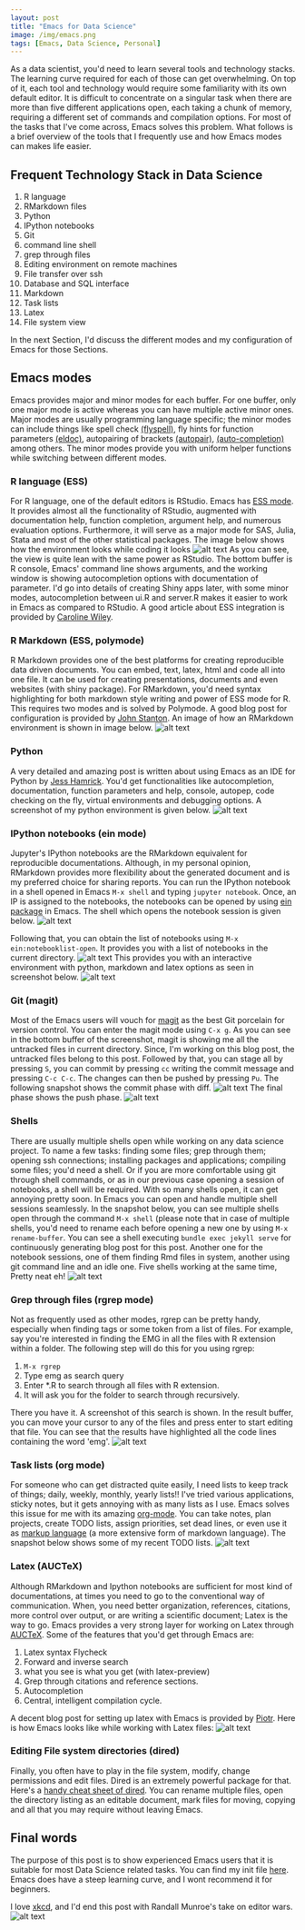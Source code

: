 ```yaml
---
layout: post
title: "Emacs for Data Science"
image: /img/emacs.png
tags: [Emacs, Data Science, Personal]
---
```


As a data scientist, you'd need to learn several tools and technology stacks. The learning curve required for each of those can get overwhelming. On top of it, each tool and technology would require some familiarity with its own default editor. It is difficult to concentrate on a singular task when there are more than five different applications open, each taking a chunk of memory, requiring a different set of commands and compilation options. For most of the tasks that I've come across, Emacs solves this problem. What follows is a brief overview of the tools that I frequently use and how Emacs modes can makes life easier.

## Frequent Technology Stack in Data Science

1. R language
2. RMarkdown files
3. Python
4. IPython notebooks
5. Git
6. command line shell
7. grep through files
8. Editing environment on remote machines
9. File transfer over ssh
10. Database and SQL interface
11. Markdown
12. Task lists
13. Latex
14. File system view

In the next Section, I'd discuss the different modes and my configuration of Emacs for those Sections.

## Emacs modes

Emacs provides major and minor modes for each buffer. For one buffer, only one major mode is active whereas you can have multiple active minor ones. Major modes are usually programming language specific; the minor modes can include things like spell check [(flyspell)](https://www.emacswiki.org/emacs/FlySpell), fly hints for function parameters [(eldoc)](https://www.emacswiki.org/emacs/ElDoc), autopairing of brackets [(autopair)](https://github.com/joaotavora/autopair), [(auto-completion)](https://github.com/auto-complete/auto-complete) among others. 
The minor modes provide you with uniform helper functions while switching between different modes.

### R language (ESS)

For R language, one of the default editors is RStudio. Emacs has [ESS mode](https://ess.r-project.org/). It provides almost all the functionality of RStudio, augmented with documentation help, function completion, argument help, and numerous evaluation options. Furthermore, it will serve as a major mode for SAS, Julia, Stata and most of the other statistical packages. The image below shows how the environment looks while coding it looks 
![alt text](/img/RMode.png "R code on Emacs with autocompletion options")
As you can see, the view is quite lean with the same power as RStudio. The bottom buffer is R console, Emacs' command line shows arguments, and the working window is showing autocompletion options with documentation of parameter. I'd go into details of creating Shiny apps later, with some minor modes, autocompletion between ui.R and server.R makes it easier to work in Emacs as compared to RStudio. A good article about ESS integration is provided by [Caroline Wiley](http://www.u.arizona.edu/~crhummel/install.pdf).

### R Markdown (ESS, polymode)

R Markdown provides one of the best platforms for creating reproducible data driven documents. You can embed, text, latex, html and code all into one file. It can be used for creating presentations, documents and even websites (with shiny package). For RMarkdown, you'd need syntax highlighting for both markdown style writing and power of ESS mode for R. This requires two modes and is solved by Polymode. A good blog post for configuration is provided by [John Stanton](http://johnstantongeddes.org/open%20science/2014/03/26/Rmd-polymode.html). An image of how an RMarkdown environment is shown in image below.
![alt text](/img/rmarkdown.png "RMarkdown environment in Emacs")


### Python 

A very detailed and amazing post is written about using Emacs as an IDE for Python by [Jess Hamrick](http://www.jesshamrick.com/2012/09/18/emacs-as-a-python-ide/). You'd get functionalities like autocompletion, documentation, function parameters and help, console, autopep, code checking on the fly, virtual environments and debugging options. A screenshot of my python environment is given below.
![alt text](/img/python.png "Python environment in Emacs")

### IPython notebooks (ein mode)

Jupyter's IPython notebooks are the RMarkdown equivalent for reproducible documentations. Although, in my personal opinion, RMarkdown provides more flexibility about the generated document and is my preferred choice for sharing reports. You can run the IPython notebook in a shell opened in Emacs `M-x shell` and typing `jupyter notebook`. Once, an IP is assigned to the notebooks, the notebooks can be opened by using [ein package](https://tkf.github.io/emacs-ipython-notebook/) in Emacs. The shell which opens the notebook session is given below.
![alt text](/img/ipshell.png "Opening notebook session")

Following that, you can obtain the list of notebooks using `M-x ein:notebooklist-open`. It provides you with a list of notebooks in the current directory.
![alt text](/img/iplist.png "List of notebooks in session")
This provides you with an interactive environment with python, markdown and latex options as seen in screenshot below.
![alt text](/img/ipNote.png "IPython notebooks in Emacs")

### Git (magit)

Most of the Emacs users will vouch for [magit](https://github.com/magit/magit) as the best Git porcelain for version control. You can enter the magit mode using `C-x g`. As you can see in the bottom buffer of the screenshot, magit is showing me all the untracked files in current directory. Since, I'm working on this blog post, the untracked files belong to this post. Followed by that, you can stage all by pressing `S`, you can commit by pressing `cc` writing the commit message and pressing `C-c C-c`. The changes can then be pushed by pressing `Pu`.
The following snapshot shows the commit phase with diff.
![alt text](/img/magit1.png "Commiting changes")
The final phase shows the push phase.
![alt text](/img/magit2.png "Push phase")

### Shells
There are usually multiple shells open while working on any data science project. To name a few tasks: finding some files; grep through them; opening ssh connections; installing packages and applications; compiling some files; you'd need a shell. Or if you are more comfortable using git through shell commands, or as in our previous case opening a session of notebooks, a shell will be required. With so many shells open, it can get annoying pretty soon. In Emacs you can open and handle multiple shell sessions seamlessly. In the snapshot below, you can see multiple shells open through the command `M-x shell` (please note that in case of multiple shells, you'd need to rename each before opening a new one by using `M-x rename-buffer`. You can see a shell executing `bundle exec jekyll serve` for continuously generating blog post for this post. Another one for the notebook sessions, one of them finding Rmd files in system, another using git command line and an idle one. Five shells working at the same time, Pretty neat eh!
![alt text](/img/shells.png "Multiple shells")

### Grep through files (rgrep mode)

Not as frequently used as other modes, rgrep can be pretty handy, especially when finding tags or some token from a list of files. For example, say you're interested in finding the EMG in all the files with R extension within a folder. The following step will do this for you using rgrep:

1. `M-x rgrep`
2. Type emg as search query 
3. Enter *.R to search through all files with R extension.
4. It will ask you for the folder to search through recursively.

There you have it. A screenshot of this search is shown. In the result buffer, you can move your cursor to any of the files and press enter to start editing that file. You can see that the results have highlighted all the code lines containing the word 'emg'. 
![alt text](/img/rgrep.png "rgrep")

### Task lists (org mode)
For someone who can get distracted quite easily, I need lists to keep track of things; daily, weekly, monthly, yearly lists!! I've tried various applications, sticky notes, but it gets annoying with as many lists as I use. Emacs solves this issue for me with its amazing [org-mode](http://orgmode.org/). You can take notes, plan projects, create TODO lists, assign priorities, set dead lines, or even use it as [markup language](http://ergoemacs.org/emacs/emacs_org_markup.html) (a more extensive form of markdown language). The snapshot below shows some of my recent TODO lists.
![alt text](/img/org.png "org-mode")

### Latex (AUCTeX)
Although RMarkdown and Ipython notebooks are sufficient for most kind of documentations, at times you need to go to the conventional way of communication. When, you need better organization, references, citations, more control over output, or are writing a scientific document; Latex is the way to go. Emacs provides a very strong layer for working on Latex through [AUCTeX](https://www.gnu.org/software/auctex/). Some of the features that you'd get through Emacs are:

1. Latex syntax Flycheck 
2. Forward and inverse search
3. what you see is what you get (with latex-preview)
4. Grep through citations and reference sections.
5. Autocompletion 
6. Central, intelligent compilation cycle.

A decent blog post for setting up latex with Emacs is provided by [Piotr](https://piotrkazmierczak.com/2010/emacs-as-the-ultimate-latex-editor/).
Here is how Emacs looks like while working with Latex files:
![alt text](/img/latex1.png "AUCTex")


### Editing File system directories (dired)

Finally, you often have to play in the file system, modify, change permissions and edit files. Dired is an extremely powerful package for that. Here's a [handy cheat sheet of dired](https://www.gnu.org/software/emacs/refcards/pdf/dired-ref.pdf). You can rename multiple files, open the directory listing as an editable document, mark files for moving, copying and all that you may require without leaving Emacs.

## Final words
The purpose of this post is to show experienced Emacs users that it is suitable for most Data Science related tasks. You can find my init file [here](https://github.com/ahsanijaz/emacsInit). Emacs does have a steep learning curve, and I wont recommend it for beginners. 

I love [xkcd](https://xkcd.com), and I'd end this post with Randall Munroe's take on editor wars. 
![alt text](/img/xkcd.png "xkcd")


